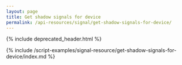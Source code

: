 ```yaml
---
layout: page
title: Get shadow signals for device
permalink: /api-resources/signal/get-shadow-signals-for-device/
---
```


{% include deprecated_header.html %}

{% include /script-examples/signal-resource/get-shadow-signals-for-device/index.md %}

